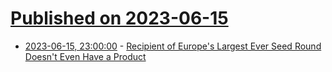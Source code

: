 # [Published on 2023-06-15](index.md)

* [2023-06-15, 23:00:00](https://slashdot.org/story/23/06/15/2116255/recipient-of-europes-largest-ever-seed-round-doesnt-even-have-a-product?utm_source=rss1.0mainlinkanon&utm_medium=feed) - [Recipient of Europe's Largest Ever Seed Round Doesn't Even Have a Product](https://slashdot.org/story/23/06/15/2116255/recipient-of-europes-largest-ever-seed-round-doesnt-even-have-a-product?utm_source=rss1.0mainlinkanon&utm_medium=feed)
